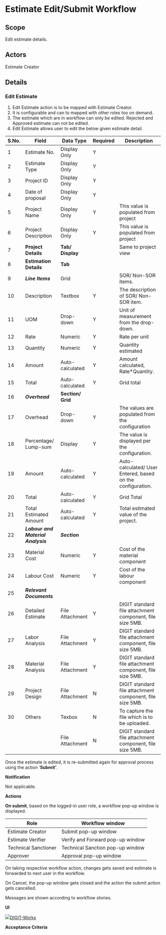 # Estimate Edit/Submit Workflow

## **Scope**

Edit estimate details.

## **Actors**

Estimate Creator

## Details

### **Edit Estimate**

1. Edit Estimate action is to be mapped with Estimate Creator.
2. It is configurable and can to mapped with other roles too on demand.
3. The estimate which are in workflow can only be edited. Rejected and Approved estimate can not be edited.
4. Edit Estimate allows user to edit the below given estimate detail.

| S.No. | Field                              | Data Type         | Required | Description                                                |
| ----- | ---------------------------------- | ----------------- | -------- | ---------------------------------------------------------- |
| 1     | Estimate No.                       | Display Only      | Y        |                                                            |
| 2     | Estimate Type                      | Display Only      | Y        |                                                            |
| 3     | Project ID                         | Display Only      | Y        |                                                            |
| 4     | Date of proposal                   | Display Only      | Y        |                                                            |
| 5     | Project Name                       | Display Only      | Y        | This value is populated from project                       |
| 6     | Project Description                | Display Only      | Y        | This value is populated from project                       |
| 7     | **Project Details**                | **Tab/ Display**  |          | Same to project view                                       |
| 8     | **Estimation Details**             | **Tab**           |          |                                                            |
| 9     | _**Line Items**_                   | Grid              |          | SOR/ Non-SOR items.                                        |
| 10    | Description                        | Textbox           | Y        | The description of SOR/ Non-SOR item.                      |
| 11    | UOM                                | Drop-down         | Y        | Unit of measurement from the drop-down.                    |
| 12    | Rate                               | Numeric           | Y        | Rate per unit                                              |
| 13    | Quantity                           | Numeric           | Y        | Quantity estimated                                         |
| 14    | Amount                             | Auto-calculated   | Y        | Amount calculated, Rate\*Quantity.                         |
| 15    | Total                              | Auto-calculated   | Y        | Grid total                                                 |
| 16    | _**Overhead**_                     | **Section/ Grid** |          |                                                            |
| 17    | Overhead                           | Drop-down         | Y        | The values are populated from the configuration            |
| 18    | Percentage/ Lump-sum               | Display           | Y        | The value is displayed per the configuration.              |
| 19    | Amount                             | Auto-calculated   | Y        | Auto-calculated/ User Entered, based on the configuration. |
| 20    | Total                              | Auto-calculated   | Y        | Grid Total                                                 |
| 21    | Total Estimated Amount             | Auto-calculated   | Y        | Total estimated value of the project.                      |
| 22    | _**Labour and Material Analysis**_ | _**Section**_     |          |                                                            |
| 23    | Material Cost                      | Numeric           | Y        | Cost of the material component                             |
| 24    | Labour Cost                        | Numeric           | Y        | Cost of the labour component                               |
| 25    | _**Relevant Documents**_           |                   |          |                                                            |
| 26    | Detailed Estimate                  | File Attachment   | Y        | DIGIT standard file attachment component, file size 5MB.   |
| 27    | Labor Analysis                     | File Attachment   | Y        | DIGIT standard file attachment component, file size 5MB.   |
| 28    | Material Analysis                  | File Attachment   | Y        | DIGIT standard file attachment component, file size 5MB.   |
| 29    | Project Design                     | File Attachment   | N        | DIGIT standard file attachment component, file size 5MB.   |
| 30    | Others                             | Texbox            | N        | To capture the file which is to be uploaded.               |
|       |                                    | File Attachment   | N        | DIGIT standard file attachment component, file size 5MB.   |

Once the estimate is edited, it is re-submitted again for approval process using the action ‘**Submit’**.

**Notification**

Not applicable.

**Actions**

**On submit**, based on the logged-in user role, a workflow pop-up window is displayed.

| **Role**             | **Workflow window**              |
| -------------------- | -------------------------------- |
| Estimate Creator     | Submit pop-up window             |
| Estimate Verifier    | Verify and Forward pop-up window |
| Technical Sanctioner | Technical Sanction pop-up window |
| Approver             | Approval pop-up window           |

On taking respective workflow action, changes gets saved and estimate is forwarded to next user in the workflow.

On Cancel, the pop-up window gets closed and the action the submit action gets cancelled.

Messages are shown according to workflow stories.

**UI**

[![](https://static.figma.com/uploads/b6df2735e4cb368306acf5480b50f96e69f96099)DIGIT-Works](https://www.figma.com/file/M2P3O9WlKtxuLCjQKxLLDg/DIGIT-Works?node-id=1828%3A33133\&t=djH0uqfGMEwJm930-4)

**Acceptance Criteria**
